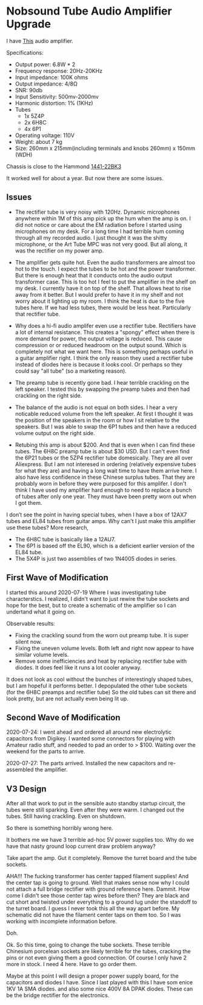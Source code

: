 # Nobsound Tube Audio Amplifier Upgrade

I have [This](https://www.amazon.ca/Nobsound-Amplifier-Single-Ended-Handcrafted-Headphone/dp/B073ZXZ3Z5/ref=pd_sbs_23_4/141-4129253-6401105?_encoding=UTF8&pd_rd_i=B073ZXZ3Z5&pd_rd_r=ca6cc800-ad86-41f4-a456-962dbec88bf6&pd_rd_w=sb9mR&pd_rd_wg=G2g7P&pf_rd_p=0ec96c83-1800-4e36-8486-44f5573a2612&pf_rd_r=6QRWN55C83C348ZCCW72&psc=1&refRID=6QRWN55C83C348ZCCW72) audio amplifier.

Specifications:

* Output power: 6.8W * 2
* Frequency response: 20Hz-20KHz
* Input impedance: 100K ohms
* Output impedance: 4/8Ω
* SNR: 90db
* Input Sensitivity: 500mv-2000mv
* Harmonic distortion: 1% (1KHz)
* Tubes
  * 1x 5Z4P
  * 2x 6H8C
  * 4x 6P1
* Operating voltage: 110V
* Weight: about 7 kg
* Size: 260mm x 215mm(including terminals and knobs 260mm) x 150mm (W*D*H)

Chassis is close to the Hammond [1441-22BK3](https://www.hammfg.com/files/parts/pdf/1441-22BK3.pdf)

It worked well for about a year.  But now there are some issues.

## Issues

* The rectifier tube is very noisy with 120Hz. Dynamic microphones anywhere within 1M of this amp pick up the hum when the amp is on. I did not notice or care about the EM radiation before I started using microphones on my desk. For a long time I had terrible hum coming through all my recorded audio. I just thought it was the shitty microphone, or the Art Tube MPC was not very good. But all along, it was the rectifier on my power amp.

* The amplifier gets quite hot. Even the audio transformers are almost too hot to the touch. I expect the tubes to be hot and the power transformer. But there is enough heat that it conducts onto the audio output transformer case. This is too hot I feel to put the amplifier in the shelf on my desk. I currently have it on top of the shelf. That allows heat to rise away from it better. But I would prefer to have it in my shelf and not worry about it lighting up my room. I think the heat is due to the five tubes here. If we had less tubes, there would be less heat. Particularly that rectifier tube.

* Why does a hi-fi audio amplifer even use a rectifier tube. Rectifiers have a lot of internal resistance. This creates a "spongy" effect when there is more demand for power, the output voltage is reduced. This cause compression or or reduced headroom on the output sound. Which is completely not what we want here. This is something perhaps useful in a guitar amplifier right. I think the only reason they used a rectifier tube instead of diodes here is because it looks cool. Or perhaps so they could say "all tube" (so a marketing reason).

* The preamp tube is recently gone bad. I hear terrible crackling on the left speaker. I tested this by swapping the preamp tubes and then had crackling on the right side.

* The balance of the audio is not equal on both sides. I hear a very noticable reduced volume from the left speaker. At first I thought it was the position of the speakers in the room or how I sit relative to the speakers. But I was able to swap the 6P1 tubes and then have a reduced volume output on the right side.

* Retubing this amp is about $200. And that is even when I can find these tubes. The 6H8C preamp tube is about $30 USD. But I can't even find the 6P21 tubes or the 5ZP4 rectifier tube domesically. They are all over Aliexpress. But I am not interesed in ordering (relatively expensive tubes for what they are) and having a long wait time to have them arrive here. I also have less confidence in these Chinese surplus tubes. That they are probably worn in before they were purposed for this amplifer. I don't think I have used my amplifier hard enough to need to replace a bunch of tubes after only one year. They must have been pretty worn out when I got them.

I don’t see the point in having special tubes, when I have a box of 12AX7 tubes and EL84 tubes from guitar amps. Why can't I just make this amplifier use these tubes?
More research,

* The 6H8C tube is basically like a 12AU7.
* The 6P1 is based off the EL90, which is a deficient earlier version of the EL84 tube.
* The 5X4P is just two assemblies of two 1N4005 diodes in series.

## First Wave of Modification

I started this around 2020-07-19 Where I was investigating tube characterstics. I realized, I didn't want to just rewire the tube sockets and hope for the best, but to create a schematic of the amplifier so I can undertand what it going on.

Observable results:

* Fixing the crackling sound from the worn out preamp tube. It is super silent now.
* Fixing the uneven volume levels. Both left and right now appear to have similar volume levels.
* Remove some inefficiencies and heat by replacing rectifier tube with diodes. It does feel like it runs a lot cooler anyway.

It does not look as cool without the bunches of interestingly shaped tubes, but I am hopeful it performs better. I depopulated the other tube sockets (for the 6H8C preamps and rectifier tube) So the old tubes can sit there and look pretty, but are not actually even being lit up.

## Second Wave of Modification

2020-07-24:  I went ahead and ordered all around new electrolytic capacitors from Digikey. I wanted some connectors for playing with Amateur radio stuff, and needed to pad an order to > $100. Waiting over the weekend for the parts to arrive.

2020-07-27: The parts arrived. Installed the new capacitors and re-assembled the amplifier.

## V3 Design

After all that work to put in the sensible auto standby startup circuit, the tubes were still sparking. Even after they were warm. I changed out the tubes. Still having crackling. Even on shutdown.

So there is something horribly wrong here.

It bothers me we have 3 terrible ad-hoc 5V power supplies too. Why do we have that nasty ground loop current draw problem anyway?

Take apart the amp. Gut it completely. Remove the turret board and the tube sockets.

AHA!!! The fucking transformer has center tapped filament supplies! And the center tap is going to ground.  Well that makes sense now why I could not attach a full bridge rectifier with ground reference here. Dammit. How come I didn't see those center tap wires before then?  They are black and cut short and twisted under everything to a ground lug under the standoff to the turret board. I guess I never took this all the way apart before. My schematic did not have the filament center taps on them too. So I was working with incomplete information before.

Doh.

Ok. So this time, going to change the tube sockets. These terrible Chinesium porcelean sockets are likely terrible for the tubes, cracking the pins or not even giving them a good connection. Of course I only have 2 more in stock. I need 4 here. Have to go order them.

Maybe at this point I will design a proper power supply board, for the capacitors and diodes I have. Since I last played with this I have som enice 1KV 1A SMA diodes. and also some nice 400V 8A DPAK diodes. These can be the bridge rectifier for the electronics. 
